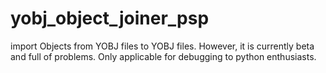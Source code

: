 # yobj_object_joiner_psp

import Objects from YOBJ files to YOBJ files. However, it is currently beta and full of problems. Only applicable for debugging to python enthusiasts.
